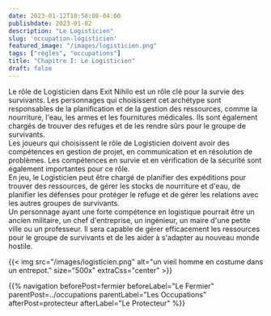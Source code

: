 ```yaml
---
date: 2023-01-12T10:58:08-04:00
publishdate: 2023-01-02
description: "Le Logisticien"
slug: 'occupation-logisticien'
featured_image: "/images/logisticien.png"
tags: ["règles", "occupations"]
title: "Chapitre I: Le Logisticien"
draft: false
---
```


Le rôle de Logisticien dans Exit Nihilo est un rôle clé pour la survie des survivants. Les personnages qui choisissent cet archétype sont responsables de la planification et de la gestion des ressources, comme la nourriture, l'eau, les armes et les fournitures médicales. Ils sont également chargés de trouver des refuges et de les rendre sûrs pour le groupe de survivants.  
Les joueurs qui choisissent le rôle de Logisticien doivent avoir des compétences en gestion de projet, en communication et en résolution de problèmes. Les compétences en survie et en vérification de la sécurité sont également importantes pour ce rôle.  
En jeu, le Logisticien peut être chargé de planifier des expéditions pour trouver des ressources, de gérer les stocks de nourriture et d'eau, de planifier les défenses pour protéger le refuge et de gérer les relations avec les autres groupes de survivants.  
Un personnage ayant une forte compétence en logistique pourrait être un ancien militaire, un chef d'entreprise, un ingénieur, un maire d'une petite ville ou un professeur. Il sera capable de gérer efficacement les ressources pour le groupe de survivants et de les aider à s'adapter au nouveau monde hostile.

{{< img src="/images/logisticien.png" alt="un vieil homme en costume dans un entrepot." size="500x" extraCss="center" >}}

{{% navigation beforePost=fermier beforeLabel="Le Fermier" parentPost=../occupations parentLabel="Les Occupations" afterPost=protecteur afterLabel="Le Protecteur" %}}